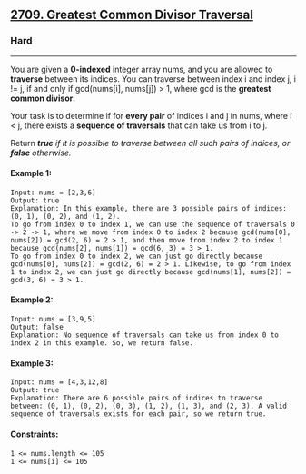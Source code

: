[2709. Greatest Common Divisor Traversal](https://leetcode.com/problems/greatest-common-divisor-traversal/?envType=daily-question&envId=2024-02-25)
---------------------------------------------------------------------------------------------------------------------------------------------

### Hard
---------------------------------------------------------------------------------------------------------------------------------------------

You are given a **0-indexed** integer array nums, and you are allowed to **traverse** between its indices. You can traverse between index i 
and index j, i != j, if and only if gcd(nums[i], nums[j]) > 1, where gcd is the **greatest common divisor**.

Your task is to determine if for **every pair** of indices i and j in nums, where i < j, there exists a **sequence of traversals** that can take us from i to j.

Return _**true** if it is possible to traverse between all such pairs of indices, or **false** otherwise._
 
#### Example 1:
```
Input: nums = [2,3,6]
Output: true
Explanation: In this example, there are 3 possible pairs of indices: (0, 1), (0, 2), and (1, 2).
To go from index 0 to index 1, we can use the sequence of traversals 0 -> 2 -> 1, where we move from index 0 to index 2 because gcd(nums[0], nums[2]) = gcd(2, 6) = 2 > 1, and then move from index 2 to index 1 because gcd(nums[2], nums[1]) = gcd(6, 3) = 3 > 1.
To go from index 0 to index 2, we can just go directly because gcd(nums[0], nums[2]) = gcd(2, 6) = 2 > 1. Likewise, to go from index 1 to index 2, we can just go directly because gcd(nums[1], nums[2]) = gcd(3, 6) = 3 > 1.
```
#### Example 2:
```
Input: nums = [3,9,5]
Output: false
Explanation: No sequence of traversals can take us from index 0 to index 2 in this example. So, we return false.
```
#### Example 3:
```
Input: nums = [4,3,12,8]
Output: true
Explanation: There are 6 possible pairs of indices to traverse between: (0, 1), (0, 2), (0, 3), (1, 2), (1, 3), and (2, 3). A valid sequence of traversals exists for each pair, so we return true.
```
#### Constraints:
```
1 <= nums.length <= 105
1 <= nums[i] <= 105
```
